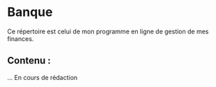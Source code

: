 # Banque
Ce répertoire est celui de mon programme en ligne de gestion de mes finances.


## Contenu : 

... En cours de rédaction

